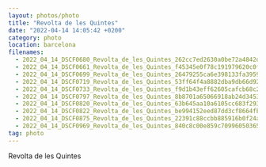```yaml
---
layout: photos/photo
title: "Revolta de les Quintes"
date: "2022-04-14 14:05:42 +0200"
category: photo
location: barcelona
filenames:
  - 2022_04_14_DSCF0680_Revolta_de_les_Quintes_262cc7ed2630a0be72a4842db0b39f1c
  - 2022_04_14_DSCF0661_Revolta_de_les_Quintes_f45345e0f78c191979620c0f989b881d
  - 2022_04_14_DSCF0699_Revolta_de_les_Quintes_26479255ca6e398133fa39599bb77efd
  - 2022_04_14_DSCF0719_Revolta_de_les_Quintes_53ff64f4a8882dba9db66d9291099923
  - 2022_04_14_DSCF0733_Revolta_de_les_Quintes_f9d1b43eff62605cafcb68c2880328ce
  - 2022_04_14_DSCF0797_Revolta_de_les_Quintes_8b8701a65066918ab24d3453adfd13ec
  - 2022_04_14_DSCF0820_Revolta_de_les_Quintes_63b645aa10a6105cc683f29364c41110
  - 2022_04_14_DSCF0822_Revolta_de_les_Quintes_be994152eed87dd3cf8664fb89f86897
  - 2022_04_14_DSCF0875_Revolta_de_les_Quintes_22391c88ccbb885916b0f24abc750eb5
  - 2022_04_14_DSCF0969_Revolta_de_les_Quintes_840c8c00e859c7099605036576b6d149
tag: photo
---
```


Revolta de les Quintes
